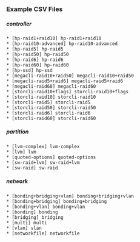 ### Example CSV Files

##### controller
    * [hp-raid1+raid10] hp-raid1+raid10
    * [hp-raid10-advanced] hp-raid10-advanced
    * [hp-raid5] hp-raid5
    * [hp-raid50] hp-raid50
    * [hp-raid6] hp-raid6
    * [hp-raid60] hp-raid60
    * [hp-ssd] hp-ssd
    * [megacli-raid10+raid50] megacli-raid10+raid50
    * [megacli-raid5+raid6] megacli-raid5+raid6
    * [megacli-raid60] megacli-raid60
    * [storcli-raid10+flags] storcli-raid10+flags
    * [storcli-raid10] storcli-raid10
    * [storcli-raid5] storcli-raid5
    * [storcli-raid50] storcli-raid50
    * [storcli-raid6] storcli-raid6
    * [storcli-raid60] storcli-raid60
##### partition
    * [lvm-complex] lvm-complex
    * [lvm] lvm
    * [quoted-options] quoted-options
    * [sw-raid+lvm] sw-raid+lvm
    * [sw-raid] sw-raid
##### network
    * [bonding+bridging+vlan] bonding+bridging+vlan
    * [bonding+bridging] bonding+bridging
    * [bonding+vlan] bonding+vlan
    * [bonding] bonding
    * [bridging] bridging
    * [multi] multi
    * [vlan] vlan
    * [networkfile] networkfile
